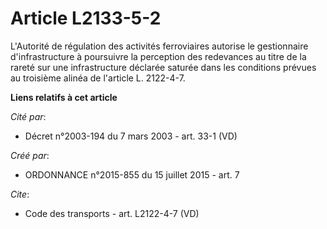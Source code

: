 # Article L2133-5-2

L'Autorité de régulation des activités ferroviaires autorise le gestionnaire d'infrastructure à poursuivre la perception des
redevances au titre de la rareté sur une infrastructure déclarée saturée dans les conditions prévues au troisième alinéa de
l'article L. 2122-4-7.

**Liens relatifs à cet article**

_Cité par_:

  - Décret n°2003-194 du 7 mars 2003 - art. 33-1 (VD)

_Créé par_:

  - ORDONNANCE n°2015-855 du 15 juillet 2015 - art. 7

_Cite_:

  - Code des transports - art. L2122-4-7 (VD)
